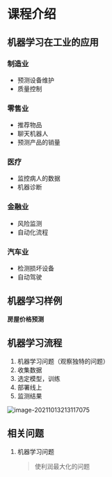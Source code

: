 # 课程介绍

## 机器学习在工业的应用

### 制造业

+ 预测设备维护
+ 质量控制

### 零售业

+ 推荐物品
+ 聊天机器人
+ 预测产品的销量

### 医疗

+ 监控病人的数据
+ 机器诊断

### 金融业

+ 风险监测
+ 自动化流程

### 汽车业

+ 检测损坏设备
+ 自动驾驶

## 机器学习样例

**房屋价格预测**

## 机器学习流程

1. 机器学习问题（观察独特的问题）
2. 收集数据
3. 选定模型，训练
4. 部署线上
5. 监测结果

![image-20211013213117075](https://gitee.com/sun-kaiwei/tukuyan/raw/master/202110132131787.png)

## 相关问题

1. 机器学习问题

   > 使利润最大化的问题